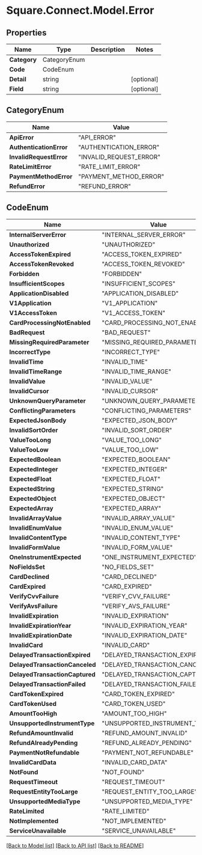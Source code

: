# Square.Connect.Model.Error
## Properties

Name | Type | Description | Notes
------------ | ------------- | ------------- | -------------
**Category** | CategoryEnum |  | 
**Code** | CodeEnum |  | 
**Detail** | string |  | [optional] 
**Field** | string |  | [optional] 


## CategoryEnum

Name | Value
------------ | -------------
**ApiError** | "API_ERROR"
**AuthenticationError** | "AUTHENTICATION_ERROR"
**InvalidRequestError** | "INVALID_REQUEST_ERROR"
**RateLimitError** | "RATE_LIMIT_ERROR"
**PaymentMethodError** | "PAYMENT_METHOD_ERROR"
**RefundError** | "REFUND_ERROR"


## CodeEnum

Name | Value
------------ | -------------
**InternalServerError** | "INTERNAL_SERVER_ERROR"
**Unauthorized** | "UNAUTHORIZED"
**AccessTokenExpired** | "ACCESS_TOKEN_EXPIRED"
**AccessTokenRevoked** | "ACCESS_TOKEN_REVOKED"
**Forbidden** | "FORBIDDEN"
**InsufficientScopes** | "INSUFFICIENT_SCOPES"
**ApplicationDisabled** | "APPLICATION_DISABLED"
**V1Application** | "V1_APPLICATION"
**V1AccessToken** | "V1_ACCESS_TOKEN"
**CardProcessingNotEnabled** | "CARD_PROCESSING_NOT_ENABLED"
**BadRequest** | "BAD_REQUEST"
**MissingRequiredParameter** | "MISSING_REQUIRED_PARAMETER"
**IncorrectType** | "INCORRECT_TYPE"
**InvalidTime** | "INVALID_TIME"
**InvalidTimeRange** | "INVALID_TIME_RANGE"
**InvalidValue** | "INVALID_VALUE"
**InvalidCursor** | "INVALID_CURSOR"
**UnknownQueryParameter** | "UNKNOWN_QUERY_PARAMETER"
**ConflictingParameters** | "CONFLICTING_PARAMETERS"
**ExpectedJsonBody** | "EXPECTED_JSON_BODY"
**InvalidSortOrder** | "INVALID_SORT_ORDER"
**ValueTooLong** | "VALUE_TOO_LONG"
**ValueTooLow** | "VALUE_TOO_LOW"
**ExpectedBoolean** | "EXPECTED_BOOLEAN"
**ExpectedInteger** | "EXPECTED_INTEGER"
**ExpectedFloat** | "EXPECTED_FLOAT"
**ExpectedString** | "EXPECTED_STRING"
**ExpectedObject** | "EXPECTED_OBJECT"
**ExpectedArray** | "EXPECTED_ARRAY"
**InvalidArrayValue** | "INVALID_ARRAY_VALUE"
**InvalidEnumValue** | "INVALID_ENUM_VALUE"
**InvalidContentType** | "INVALID_CONTENT_TYPE"
**InvalidFormValue** | "INVALID_FORM_VALUE"
**OneInstrumentExpected** | "ONE_INSTRUMENT_EXPECTED"
**NoFieldsSet** | "NO_FIELDS_SET"
**CardDeclined** | "CARD_DECLINED"
**CardExpired** | "CARD_EXPIRED"
**VerifyCvvFailure** | "VERIFY_CVV_FAILURE"
**VerifyAvsFailure** | "VERIFY_AVS_FAILURE"
**InvalidExpiration** | "INVALID_EXPIRATION"
**InvalidExpirationYear** | "INVALID_EXPIRATION_YEAR"
**InvalidExpirationDate** | "INVALID_EXPIRATION_DATE"
**InvalidCard** | "INVALID_CARD"
**DelayedTransactionExpired** | "DELAYED_TRANSACTION_EXPIRED"
**DelayedTransactionCanceled** | "DELAYED_TRANSACTION_CANCELED"
**DelayedTransactionCaptured** | "DELAYED_TRANSACTION_CAPTURED"
**DelayedTransactionFailed** | "DELAYED_TRANSACTION_FAILED"
**CardTokenExpired** | "CARD_TOKEN_EXPIRED"
**CardTokenUsed** | "CARD_TOKEN_USED"
**AmountTooHigh** | "AMOUNT_TOO_HIGH"
**UnsupportedInstrumentType** | "UNSUPPORTED_INSTRUMENT_TYPE"
**RefundAmountInvalid** | "REFUND_AMOUNT_INVALID"
**RefundAlreadyPending** | "REFUND_ALREADY_PENDING"
**PaymentNotRefundable** | "PAYMENT_NOT_REFUNDABLE"
**InvalidCardData** | "INVALID_CARD_DATA"
**NotFound** | "NOT_FOUND"
**RequestTimeout** | "REQUEST_TIMEOUT"
**RequestEntityTooLarge** | "REQUEST_ENTITY_TOO_LARGE"
**UnsupportedMediaType** | "UNSUPPORTED_MEDIA_TYPE"
**RateLimited** | "RATE_LIMITED"
**NotImplemented** | "NOT_IMPLEMENTED"
**ServiceUnavailable** | "SERVICE_UNAVAILABLE"



[[Back to Model list]](../README.md#documentation-for-models) [[Back to API list]](../README.md#documentation-for-api-endpoints) [[Back to README]](../README.md)

